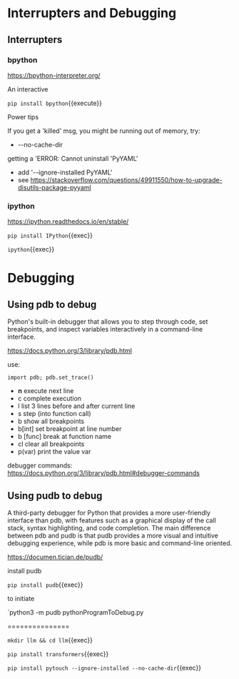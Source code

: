 # Interrupters and Debugging

## Interrupters

### bpython


https://bpython-interpreter.org/

An interactive

`pip install bpython`{{execute}}

Power tips

If you get a 'killed' msg, you might be running out of memory, try:
- --no-cache-dir

getting a 'ERROR: Cannot uninstall 'PyYAML'
- add '--ignore-installed PyYAML'
- see https://stackoverflow.com/questions/49911550/how-to-upgrade-disutils-package-pyyaml

### ipython

https://ipython.readthedocs.io/en/stable/


`pip install IPython`{{exec}}

`ipython`{{exec}}


# Debugging

## Using pdb to debug

Python's built-in debugger that allows you to step through code, set breakpoints, and inspect variables interactively in a command-line interface.

https://docs.python.org/3/library/pdb.html


use:

`import pdb; pdb.set_trace()`

- **n** execute next line
- c complete execution
- l list 3 lines before and after current line
- s step (into function call)
- b show all breakpoints
- b[int]  set breakpoint at line number
- b [func] break at function name
- cl clear all breakpoints
- p(var) print the value var

debugger commands: https://docs.python.org/3/library/pdb.html#debugger-commands



## Using pudb to debug

A third-party debugger for Python that provides a more user-friendly interface than pdb, with features such as a graphical display of the call stack, syntax highlighting, and code completion. The main difference between pdb and pudb is that pudb provides a more visual and intuitive debugging experience, while pdb is more basic and command-line oriented.

https://documen.tician.de/pudb/


install pudb

`pip install pudb`{{exec}}

to initiate

`python3 -m pudb pythonProgramToDebug.py




===============

`mkdir llm && cd llm`{{exec}}



`pip install transformers`{{exec}}


`pip install pytouch --ignore-installed --no-cache-dir`{{exec}}